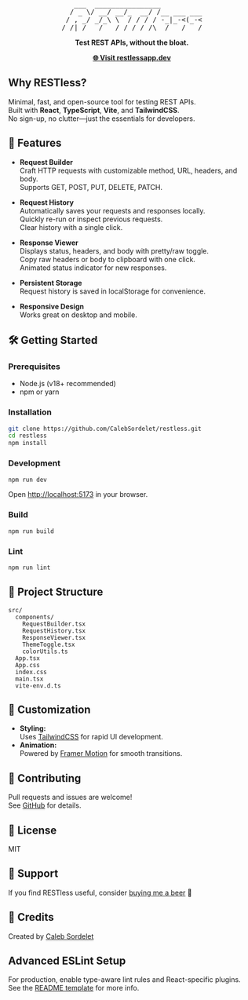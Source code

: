 <div align="center">

<pre>
   ___  ________________          
  / _ \/ __/ __/_  __/ /__ ___ ___
 / , _/ _/_\ \  / / / / -_|_-<(_-<
/_/|_/___/___/ /_/ /_/\__/___/___/
</pre>

<b>Test REST APIs, without the bloat.</b>

<a href="https://restlessapp.dev" target="_blank">
  <strong>🌐 Visit restlessapp.dev</strong>
</a>

</div>

## Why RESTless?

Minimal, fast, and open-source tool for testing REST APIs.  
Built with **React**, **TypeScript**, **Vite**, and **TailwindCSS**.  
No sign-up, no clutter—just the essentials for developers.

## 🚀 Features

- **Request Builder**  
  Craft HTTP requests with customizable method, URL, headers, and body.  
  Supports GET, POST, PUT, DELETE, PATCH.

- **Request History**  
  Automatically saves your requests and responses locally.  
  Quickly re-run or inspect previous requests.  
  Clear history with a single click.

- **Response Viewer**  
  Displays status, headers, and body with pretty/raw toggle.  
  Copy raw headers or body to clipboard with one click.  
  Animated status indicator for new responses.

- **Persistent Storage**  
  Request history is saved in localStorage for convenience.

- **Responsive Design**  
  Works great on desktop and mobile.

## 🛠️ Getting Started

### Prerequisites

- Node.js (v18+ recommended)
- npm or yarn

### Installation

```sh
git clone https://github.com/CalebSordelet/restless.git
cd restless
npm install
```

### Development

```sh
npm run dev
```

Open [http://localhost:5173](http://localhost:5173) in your browser.

### Build

```sh
npm run build
```

### Lint

```sh
npm run lint
```

## 📁 Project Structure

```
src/
  components/
    RequestBuilder.tsx
    RequestHistory.tsx
    ResponseViewer.tsx
    ThemeToggle.tsx
    colorUtils.ts
  App.tsx
  App.css
  index.css
  main.tsx
  vite-env.d.ts
```

## 🎨 Customization

- **Styling:**  
  Uses [TailwindCSS](https://tailwindcss.com/) for rapid UI development.
- **Animation:**  
  Powered by [Framer Motion](https://www.framer.com/motion/) for smooth transitions.

## 🤝 Contributing

Pull requests and issues are welcome!  
See [GitHub](https://github.com/CalebSordelet/restless) for details.

## 📄 License

MIT

## 🍺 Support

If you find RESTless useful, consider [buying me a beer](https://coff.ee/calebsordelet) 🍺

## 👤 Credits

Created by [Caleb Sordelet](https://github.com/CalebSordelet)

## Advanced ESLint Setup

For production, enable type-aware lint rules and React-specific plugins.  
See the [README template](https://github.com/vitejs/vite-plugin-react) for more info.
